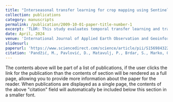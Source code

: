 ```yaml
---
title: "Interseasonal transfer learning for crop mapping using Sentinel-1 data"
collection: publications
category: manuscripts
permalink: /publication/2009-10-01-paper-title-number-1
excerpt: 'TLDR: This study evaluates temporal transfer learning and traditional methods for crop mapping using Sentinel-1 data, demonstrating that transfer learning can achieve strong accuracy (up to 86% F1 score) with minimal target season ground truth, while traditional methods surpass it when more data (around 720 parcels) is available. The findings highlight that transfer learning can reduce the need for labor-intensive data collection, providing an efficient approach to crop mapping, especially when ground truth data is limited.'
date: April, 2024
venue: 'International Journal of Applied Earth Observation and Geoinformation'
slidesurl:
paperurl: 'https://www.sciencedirect.com/science/article/pii/S1569843224000724'
citation: 'Pandžić, M., Pavlović, D., Matavulj, P., Brdar, S., Marko, O., Crnojević, V. and Kilibarda, M., 2024. Interseasonal transfer learning for crop mapping using Sentinel-1 data. International Journal of Applied Earth Observation and Geoinformation, 128, p.103718.'
---
```


The contents above will be part of a list of publications, if the user clicks the link for the publication than the contents of section will be rendered as a full page, allowing you to provide more information about the paper for the reader. When publications are displayed as a single page, the contents of the above "citation" field will automatically be included below this section in a smaller font.
